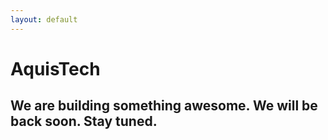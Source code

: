 ```yaml
---
layout: default
---
```


# AquisTech

## We are building something awesome. We will be back soon. Stay tuned.
